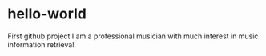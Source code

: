 # hello-world
First github project
I am a professional musician with much interest in music information retrieval. 
